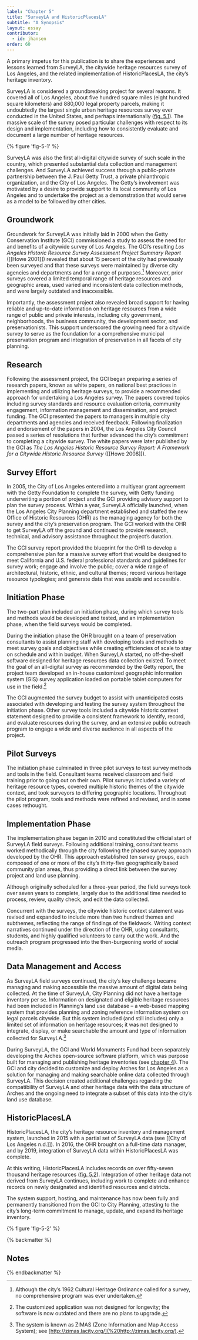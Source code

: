```yaml
---
label: "Chapter 5"
title: "SurveyLA and HistoricPlacesLA"
subtitle: "A Synopsis" 
layout: essay
contributor:
  - id: jhansen
order: 60
---
```


A primary impetus for this publication is to share the experiences and lessons learned from SurveyLA, the citywide heritage resources survey of Los Angeles, and the related implementation of HistoricPlacesLA, the city’s heritage inventory.

SurveyLA is considered a groundbreaking project for several reasons. It covered all of Los Angeles, about five hundred square miles (eight hundred square kilometers) and 880,000 legal property parcels, making it undoubtedly the largest single urban heritage resources survey ever conducted in the United States, and perhaps internationally ([fig. 5.1](#fig-5-1)). The massive scale of the survey posed particular challenges with respect to its design and implementation, including how to consistently evaluate and document a large number of heritage resources.

{% figure 'fig-5-1' %}

SurveyLA was also the first all-digital citywide survey of such scale in the country, which presented substantial data collection and management challenges. And SurveyLA achieved success through a public-private partnership between the J. Paul Getty Trust, a private philanthropic organization, and the City of Los Angeles. The Getty’s involvement was motivated by a desire to provide support to its local community of Los Angeles and to undertake the project as a demonstration that would serve as a model to be followed by other cities.

## Groundwork

Groundwork for SurveyLA was initially laid in 2000 when the Getty Conservation Institute (GCI) commissioned a study to assess the need for and benefits of a citywide survey of Los Angeles. The GCI’s resulting *Los Angeles Historic Resource Survey Assessment Project Summary Report* ([[Howe 2001]]) revealed that about 15 percent of the city had previously been surveyed and that these surveys were maintained by diverse city agencies and departments and for a range of purposes.[^1] Moreover, prior surveys covered a limited temporal range of heritage resources and geographic areas, used varied and inconsistent data collection methods, and were largely outdated and inaccessible.

Importantly, the assessment project also revealed broad support for having reliable and up-to-date information on heritage resources from a wide range of public and private interests, including city government, neighborhoods, the business community, the development sector, and preservationists. This support underscored the growing need for a citywide survey to serve as the foundation for a comprehensive municipal preservation program and integration of preservation in all facets of city planning.

## Research

Following the assessment project, the GCI began preparing a series of research papers, known as white papers, on national best practices in implementing and utilizing heritage surveys, to provide a recommended approach for undertaking a Los Angeles survey. The papers covered topics including survey standards and resource evaluation criteria, community engagement, information management and dissemination, and project funding. The GCI presented the papers to managers in multiple city departments and agencies and received feedback. Following finalization and endorsement of the papers in 2004, the Los Angeles City Council passed a series of resolutions that further advanced the city’s commitment to completing a citywide survey. The white papers were later published by the GCI as *The Los Angeles Historic Resource Survey Report: A Framework for a Citywide Historic Resource Survey* ([[Howe 2008]]).

## Survey Effort

In 2005, the City of Los Angeles entered into a multiyear grant agreement with the Getty Foundation to complete the survey, with Getty funding underwriting a portion of project and the GCI providing advisory support to plan the survey process. Within a year, SurveyLA officially launched, when the Los Angeles City Planning department established and staffed the new Office of Historic Resources (OHR) as the managing agency for both the survey and the city’s preservation program. The GCI worked with the OHR to get SurveyLA off the ground and continued to provide research, technical, and advisory assistance throughout the project’s duration.

The GCI survey report provided the blueprint for the OHR to develop a comprehensive plan for a massive survey effort that would be designed to meet California and U.S. federal professional standards and guidelines for survey work; engage and involve the public; cover a wide range of architectural, historic, ethnic, and cultural themes; record various heritage resource typologies; and generate data that was usable and accessible.

## Initiation Phase

The two-part plan included an initiation phase, during which survey tools and methods would be developed and tested, and an implementation phase, when the field surveys would be completed.

During the initiation phase the OHR brought on a team of preservation consultants to assist planning staff with developing tools and methods to meet survey goals and objectives while creating efficiencies of scale to stay on schedule and within budget. When SurveyLA started, no off-the-shelf software designed for heritage resources data collection existed. To meet the goal of an all-digital survey as recommended by the Getty report, the project team developed an in-house customized geographic information system (GIS) survey application loaded on portable tablet computers for use in the field.[^2]

The GCI augmented the survey budget to assist with unanticipated costs associated with developing and testing the survey system throughout the initiation phase. Other survey tools included a citywide historic context statement designed to provide a consistent framework to identify, record, and evaluate resources during the survey, and an extensive public outreach program to engage a wide and diverse audience in all aspects of the project.

## Pilot Surveys

The initiation phase culminated in three pilot surveys to test survey methods and tools in the field. Consultant teams received classroom and field training prior to going out on their own. Pilot surveys included a variety of heritage resource types, covered multiple historic themes of the citywide context, and took surveyors to differing geographic locations. Throughout the pilot program, tools and methods were refined and revised, and in some cases rethought.

## Implementation Phase

The implementation phase began in 2010 and constituted the official start of SurveyLA field surveys. Following additional training, consultant teams worked methodically through the city following the phased survey approach developed by the OHR. This approach established ten survey groups, each composed of one or more of the city’s thirty-five geographically based community plan areas, thus providing a direct link between the survey project and land use planning.

Although originally scheduled for a three-year period, the field surveys took over seven years to complete, largely due to the additional time needed to process, review, quality check, and edit the data collected.

Concurrent with the surveys, the citywide historic context statement was revised and expanded to include more than two hundred themes and subthemes, reflecting the range of findings of the fieldwork. Writing context narratives continued under the direction of the OHR, using consultants, students, and highly qualified volunteers to carry out the work. And the outreach program progressed into the then-burgeoning world of social media.

## Data Management and Access

As SurveyLA field surveys continued, the city’s key challenge became managing and making accessible the massive amount of digital data being collected. At the time of SurveyLA, City Planning did not have a heritage inventory per se. Information on designated and eligible heritage resources had been included in Planning’s land use database – a web-based mapping system that provides planning and zoning reference information system on legal parcels citywide. But this system included (and still includes) only a limited set of information on heritage resources; it was not designed to integrate, display, or make searchable the amount and type of information collected for SurveyLA.[^3]

During SurveyLA, the GCI and World Monuments Fund had been separately developing the Arches open-source software platform, which was purpose built for managing and publishing heritage inventories (see [chapter 4](/part-1/chapter-4/)). The GCI and city decided to customize and deploy Arches for Los Angeles as a solution for managing and making searchable online data collected through SurveyLA. This decision created additional challenges regarding the compatibility of SurveyLA and other heritage data with the data structure of Arches and the ongoing need to integrate a subset of this data into the city’s land use database.

## HistoricPlacesLA

HistoricPlacesLA, the city’s heritage resource inventory and management system, launched in 2015 with a partial set of SurveyLA data (see [[City of Los Angeles n.d.]]). In 2016, the OHR brought on a full-time data manager, and by 2019, integration of SurveyLA data within HistoricPlacesLA was complete.

At this writing, HistoricPlacesLA includes records on over fifty-seven thousand heritage resources ([fig. 5.2](#fig-5-2)). Integration of other heritage data not derived from SurveyLA continues, including work to complete and enhance records on newly designated and identified resources and districts.

The system support, hosting, and maintenance has now been fully and permanently transitioned from the GCI to City Planning, attesting to the city’s long-term commitment to manage, update, and expand its heritage inventory.

{% figure 'fig-5-2' %}

{% backmatter %}

## Notes 

{% endbackmatter %}

[^1]: Although the city’s 1962 Cultural Heritage Ordinance called for a survey, no comprehensive program was ever undertaken.

[^2]: The customized application was not designed for longevity; the software is now outdated and there are no plans to upgrade.

[^3]: The system is known as ZIMAS (Zone Information and Map Access System); see [http://zimas.lacity.org/](%20http://zimas.lacity.org/).
